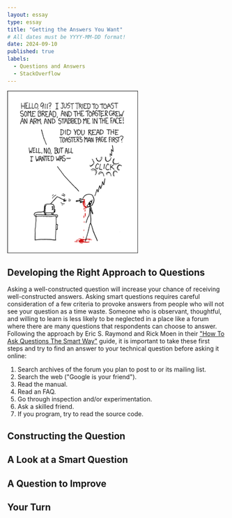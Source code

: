 ```yaml
---
layout: essay
type: essay
title: "Getting the Answers You Want"
# All dates must be YYYY-MM-DD format!
date: 2024-09-10
published: true
labels:
  - Questions and Answers
  - StackOverflow
---
```


<img width="300px" class="rounded float-start pe-4" src="../img/smart-questions/rtfm.png">

## Developing the Right Approach to Questions

Asking a well-constructed question will increase your chance of receiving well-constructed answers. Asking smart questions requires careful consideration of a few criteria to provoke answers from people who will not see your question as a time waste. Someone who is observant, thoughtful, and willing to learn is less likely to be neglected in a place like a forum where there are many questions that respondents can choose to answer. Following the approach by Eric S. Raymond and Rick Moen in their ["How To Ask Questions The Smart Way"](http://www.catb.org/esr/faqs/smart-questions.html) guide, it is important to take these first steps and try to find an answer to your technical question before asking it online:
1. Search archives of the forum you plan to post to or its mailing list.
2. Search the web ("Google is your friend").
3. Read the manual.
4. Read an FAQ.
5. Go through inspection and/or experimentation.
6. Ask a skilled friend.
7. If you program, try to read the source code.

## Constructing the Question



## A Look at a Smart Question



## A Question to Improve



## Your Turn
